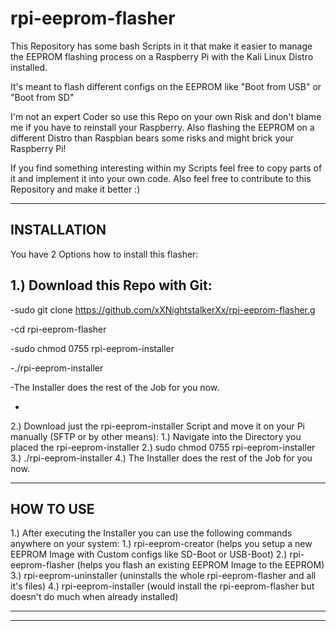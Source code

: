 # rpi-eeprom-flasher
This Repository has some bash Scripts in it that make it easier to manage the EEPROM flashing process on a Raspberry Pi with the Kali Linux Distro installed.

It's meant to flash different configs on the EEPROM like "Boot from USB" or "Boot from SD"

I'm not an expert Coder so use this Repo on your own Risk and don't blame me if you have to reinstall your Raspberry.
Also flashing the EEPROM on a different Distro than Raspbian bears some risks and might brick your Raspberry Pi!

If you find something interesting within my Scripts feel free to copy parts of it and implement it into your own code.
Also feel free to contribute to this Repository and make it better :)



----------------------------------------------------------------
INSTALLATION
----------------------------------------------------------------

You have 2 Options how to install this flasher:

1.) Download this Repo with Git:
-
  -sudo git clone https://github.com/xXNightstalkerXx/rpi-eeprom-flasher.g
  
  -cd rpi-eeprom-flasher
  
  -sudo chmod 0755 rpi-eeprom-installer
  
  -./rpi-eeprom-installer
  
  -The Installer does the rest of the Job for you now.
  
-

2.) Download just the rpi-eeprom-installer Script and move it on your Pi manually (SFTP or by other means):
  1.) Navigate into the Directory you placed the rpi-eeprom-installer
  2.) sudo chmod 0755 rpi-eeprom-installer
  3.) ./rpi-eeprom-installer
  4.) The Installer does the rest of the Job for you now.

----------------------------------------------------------------
HOW TO USE
----------------------------------------------------------------

1.) After executing the Installer you can use the following commands anywhere on your system:
  1.) rpi-eeprom-creator  (helps you setup a new EEPROM Image with Custom configs like SD-Boot or USB-Boot)
  2.) rpi-eeprom-flasher  (helps you flash an existing EEPROM Image to the EEPROM)
  3.) rpi-eeprom-uninstaller  (uninstalls the whole rpi-eeprom-flasher and all it's files)
  4.) rpi-eeprom-installer  (would install the rpi-eeprom-flasher but doesn't do much when already installed)

----------------------------------------------------------------
----------------------------------------------------------------
